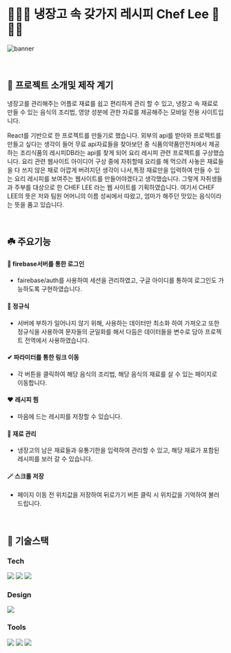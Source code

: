 # 🥦🍅🥬 냉장고 속 갖가지 레시피 Chef Lee 🧅🧄🥔

![banner](https://velog.velcdn.com/images/daun/post/ef43a2d9-cb0c-4a32-b647-1a5fe566f9d3/image.png)

<br>

## 🌱 프로젝트 소개및 제작 계기
냉장고를 관리해주는 어플로 재료를 쉽고 편리하게 관리 할 수 있고, 냉장고 속 재료로 만들 수 있는 음식의 조리법, 영양 성분에 관한 자료를 제공해주는 모바일 전용 사이트입니다.

React를 기반으로 한 프로젝트를 만들기로 했습니다.
외부의 api를 받아와 프로젝트를 만들고 싶다는 생각이 들어 무료 api자료들을 찾아보던 중 식품의약품안전처에서 제공하는 조리식품의 레시피DB라는 api를 찾게 되어 요리 레시피 관련 프로젝트를 구상했습니다.
요리 관련 웹사이트 아이디어 구상 중에 자취할때 요리를 해 먹으려 사놓은 재료들을 다 쓰지 않은 채로 아깝게 버려지던 생각이 나서,특정 재료만을 입력하여 만들 수 있는 요리 레시피를 보여주는 웹사이트를 만들어야겠다고 생각했습니다. 그렇게 자취생들과 주부를 대상으로 한 CHEF LEE 라는 웹 사이트를 기획하였습니다. 여기서 CHEF LEE의 뜻은 저와 팀원 어머니의 이름 성씨에서 따왔고, 엄마가 해주던 맛있는 음식이라는 뜻을 품고 있습니다.


<br>

## ☘️ 주요기능

#### 🔐 firebase서버를 통한 로그인

- fairebase/auth를 사용하여 세션을 관리하였고, 구글 아이디를 통하여 로그인도 가능하도록 구현하였습니다.

#### 📧 정규식

- 서버에 부하가 일어나지 않기 위해, 사용하는 데이터만 최소화 하여 가져오고 또한 정규식을 사용하여 문자들의 균일화를 해서 다듬은 데이터들을 변수로 담아 프로젝트 전역에서 사용하였습니다.

#### ✔ 파라미터를 통한 링크 이동
- 각 버튼을 클릭하여 해당 음식의 조리법, 해당 음식의 재료를 살 수 있는 페이지로 이동합니다.

#### ❤️ 레시피 찜

- 마음에 드는 레시피를 저장할 수 있습니다.

#### 📱 재료 관리

- 냉장고의 남은 재료들과 유통기한을 입력하여 관리할 수 있고, 해당 재료가 포함된 레시피를 보러 갈 수 있습니다.

#### 🪄 스크롤 저장

- 페이지 이동 전 위치값을 저장하여 뒤로가기 버튼 클릭 시 위치값을 기억하여 불러드립니다.
<br>

## 🔨 기술스택

### **Tech**

<p>
<img src="https://img.shields.io/badge/React-61DAFB?style=for-the-badge&logo=react&logoColor=black"/>
<img src="https://img.shields.io/badge/firebase-FFCA28?style=for-the-badge&logo=firebase&logoColor=white"/>
<img src="https://img.shields.io/badge/sass-CC6699?style=for-the-badge&logo=sass&logoColor=white"/>
<br>
</p>

### **Design**
<p>
<img src="https://img.shields.io/badge/Figma-F24E1E?style=for-the-badge&logo=Figma&logoColor=white"/>
</p>

### **Tools**

<p>
<img src="https://img.shields.io/badge/VSCode-007ACC?style=for-the-badge&logo=Visual Studio Code&logoColor=white"/>
<img src="https://img.shields.io/badge/Git-F05032?style=for-the-badge&logo=Git&logoColor=white"/>
<img src="https://img.shields.io/badge/Github-181717?style=for-the-badge&logo=github&logoColor=white">
<br>
</p>

<br>

 
<!--  ## 🖥 Core tech
### 🔐 회원가입/로그인/사용자 인증 : 카카오/네이버 소셜로그인,JWT 토큰 방식(Access token/Refresh token)
- 카카오와 네이버 소셜로그인으로 별도 회원가입 과정 없이 간단하게 가입  
- JWT 토큰 인증 방식을 통해 회원들의 로그인 인증관리 및 Access / Refresh 토큰을 활용하여 로그인 기간 관리

### 📷 카카오 지도 코스 그리기 및 거리/소요시간 자동 측정

- 카카오 지도를 활용하여 지도 위에 나만의 코스를 그리고 거리/소요시간이 자동 측정

### 💻 반응형 미디어 쿼리(react-responsive)

- 모바일 사용자가 많은점을 고려하여 데스크탑,노트북,모바일 최적화 진행

### ⏰ 게시물 중복 필터

- 러닝의 특성상 여러가지 환

<br/>

## 🔥 Trouble shooting
<details>
<summary><strong> issue1: 페이지 전환 시 애니메이션 및 스크롤 오류 </strong></summary>

#### 🙁 situation

- 메인 페이지에 있는 스크롤에 의한 애니메이션이 페이지 전환이 있고, 다시 복귀하였을 때 다시 애니메이션이 일어나지 않았다.이유는 페이지 이동을 하면서 나의 초기 스크롤 위치를 설정해주는 함수가 작동하지 않아서 였다.

#### 🚥 solution

- useLocation을 이용하여 페이지가 재할당 되었을 시 함수를 다시 실행하게 하여, 문제 없이 사용 할 수 있었다.
</details>
<details>
<summary><strong> issue2: 배포 환경 </strong></summary>

#### 🙁 situation

- 리엑트는 오로지 js형식으로 만들어지기 때문에, 그냥 작성한 코드만을 올리면 배포가 되지 않았던 걸 몰랐다. 찾아본 결과 컴파일 작업이 필요하다는 것을 알게 되었다.

#### 🚥 solution

- 빌드하는 과정에 대해 공부하여 컴파일 하였고, 변환한 html로 깃허브 레파지토리에 업로드 하였다.
</details>



<br></br>
## 🌸 와이어프레임

[💾 와이어프레임](https://www.figma.com/file/CDKNOSVNT8V3OlYs3LGKxf/%EB%83%89%EC%9E%A5%EA%B3%A0?node-id=0-1&t=sGMlded8uHaRp1ZE-0)

<br></br>
